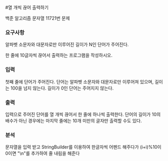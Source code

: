 #열 개씩 끊어 출력하기
<p>
백준 알고리즘 문자열 11721번 문제
</p>

### 요구사항
알파벳 소문자와 대문자로만 이루어진 길이가 N인 단어가 주어진다.

한 줄에 10글자씩 끊어서 출력하는 프로그램을 작성하시오.
### 입력
첫째 줄에 단어가 주어진다. 단어는 알파벳 소문자와 대문자로만 이루어져 있으며, 길이는 100을 넘지 않는다. 길이가 0인 단어는 주어지지 않는다.

### 출력

입력으로 주어진 단어를 열 개씩 끊어서 한 줄에 하나씩 출력한다. 단어의 길이가 10의 배수가 아닌 경우에는 마지막 줄에는 10개 미만의 글자만 출력할 수도 있다.

### 분석
문자열을 입력 받고 StringBuilder를 이용하여 한글자씩 어펜드 해주다가 (i+i)%10이 0이면 "\n"를 추가하여 줄 내림을 해준다

